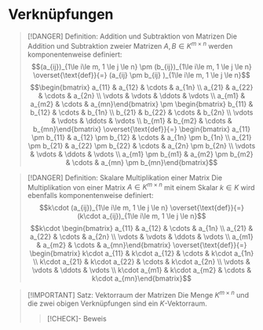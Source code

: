 # Verknüpfungen
> [!DANGER] Definition: Addition und Subtraktion von Matrizen
> Die Addition und Subtraktion zweier Matrizen $A,B \in K^{m\times n}$ werden komponentenweise definiert:
> $$(a_{ij})_{1\le i\le m, 1 \le j \le n} \pm (b_{ij})_{1\le i\le m, 1 \le j \le n} \overset{\text{def}}{=} (a_{ij} \pm b_{ij} )_{1\le i\le m, 1 \le j \le n}$$
> $$\begin{bmatrix} a_{11} & a_{12} & \cdots & a_{1n} \\ a_{21} & a_{22} & \cdots & a_{2n} \\ \vdots & \vdots & \ddots & \vdots \\ a_{m1} & a_{m2} & \cdots & a_{mn}\end{bmatrix} \pm \begin{bmatrix} b_{11} & b_{12} & \cdots & b_{1n} \\ b_{21} & b_{22} & \cdots & b_{2n} \\ \vdots & \vdots & \ddots & \vdots \\ b_{m1} & b_{m2} & \cdots & b_{mn}\end{bmatrix} \overset{\text{def}}{=} \begin{bmatrix} a_{11} \pm b_{11} & a_{12} \pm b_{12} & \cdots & a_{1n} \pm b_{1n} \\ a_{21} \pm b_{21} & a_{22} \pm b_{22} & \cdots & a_{2n} \pm b_{2n} \\ \vdots & \vdots & \ddots & \vdots \\ a_{m1} \pm b_{m1} & a_{m2} \pm b_{m2} & \cdots & a_{mn} \pm b_{mn}\end{bmatrix}$$

> [!DANGER] Definition: Skalare Multiplikation einer Matrix
> Die Multiplikation von einer Matrix $A\in K^{m\times n}$ mit einem Skalar $k \in K$ wird ebenfalls komponentenweise definiert:
> $$k\cdot (a_{ij})_{1\le i\le m, 1 \le j \le n} \overset{\text{def}}{=} (k\cdot a_{ij})_{1\le i\le m, 1 \le j \le n}$$
> $$k\cdot \begin{bmatrix} a_{11} & a_{12} & \cdots & a_{1n} \\ a_{21} & a_{22} & \cdots & a_{2n} \\ \vdots & \vdots & \ddots & \vdots \\ a_{m1} & a_{m2} & \cdots & a_{mn}\end{bmatrix} \overset{\text{def}}{=} \begin{bmatrix} k\cdot a_{11} & k\cdot a_{12} & \cdots & k\cdot a_{1n} \\ k\cdot a_{21} & k\cdot a_{22} & \cdots & k\cdot a_{2n} \\ \vdots & \vdots & \ddots & \vdots \\ k\cdot a_{m1} & k\cdot a_{m2} & \cdots & k\cdot a_{mn}\end{bmatrix}$$

> [!IMPORTANT] Satz: Vektorraum der Matrizen
> Die Menge $K^{m\times n}$ und die zwei obigen Verknüpfungen sind ein $K$-Vektorraum.
> > [!CHECK]- Beweis